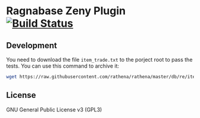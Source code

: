 # Ragnabase Zeny Plugin [![Build Status](https://travis-ci.org/BraisGabin/zeny-plugin.svg?branch=master)](https://travis-ci.org/BraisGabin/zeny-plugin)

## Development
You need to download the file `item_trade.txt` to the porject root  to pass the tests. You can use this command to archive it:

```sh
wget https://raw.githubusercontent.com/rathena/rathena/master/db/re/item_trade.txt
```

## License
GNU General Public License v3 (GPL3)

